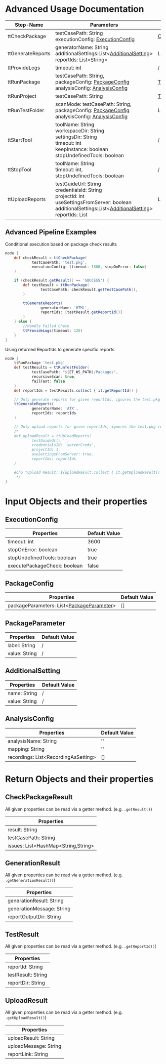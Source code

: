 # Advanced Usage Documentation

| Step-Name         | Parameters                                                                                                                                                                                                      | Return                                       |
|-------------------|-----------------------------------------------------------------------------------------------------------------------------------------------------------------------------------------------------------------|----------------------------------------------|
| ttCheckPackage    | testCasePath: String <br/> executionConfig: [ExecutionConfig](#executionconfig)                                                                                                                                 | [CheckPackageResult](#checkpackageresult)    |
| ttGenerateReports | generatorName: String <br/> additionalSettings:List\<[AdditionalSetting](#additionalsetting)> <br/> reportIds: List\<String>                                                                                    | List\<[GenerationResult](#generationresult)> |
| ttProvideLogs     | timeout: int                                                                                                                                                                                                    | /                                            |
| ttRunPackage      | testCasePath: String,<br/> packageConfig: [PackageConfig](#packageconfig) <br/> analysisConfig: [AnalysisConfig](#analysisconfig)                                                                               | [TestResult](#testresult)                    |
| ttRunProject      | testCasePath: String                                                                                                                                                                                            | [TestResult](#testresult)                    |
| ttRunTestFolder   | scanMode:  testCasePath: String,<br/> packageConfig: [PackageConfig](#packageconfig) <br/> analysisConfig: [AnalysisConfig](#analysisconfig)                                                                    | List<[TestResult](#testresult)>              |
| ttStartTool       | toolName: String <br/> workspaceDir: String <br/> settingsDir: String <br/> timeout: int <br/> keepInstance: boolean <br/> stopUndefinedTools: boolean                                                          | /                                            |
| ttStopTool        | toolName: String <br/> timeout: int,<br/> stopUndefinedTools: boolean                                                                                                                                           | /                                            |
| ttUploadReports   | testGuideUrl: String <br/> credentialsId: String <br/>projectId: int <br/> useSettingsFromServer: boolean <br/> additionalSettings:List\<[AdditionalSetting](#additionalsetting)> <br/> reportIds: List<String> | List\<[UploadResult](#uploadresult)>         |

## Advanced Pipeline Examples

Conditional execution based on package check results

```groovy
node {
    def checkResult = ttCheckPackage(
            testCasePath: 'test.pkg',
            executionConfig: [timeout: 1800, stopOnError: false]
    )

    if (checkResult.getResult() == 'SUCCESS') {
        def testResult = ttRunPackage(
                testCasePath: checkResult.getTestCasePath(),
        )

        ttGenerateReports(
                generatorName: 'HTML',
                reportIds: [testResult.getReportId()]
        )
    } else {
        //Handle Failed Check
        ttProvideLogs(timeout: 120)
    }
}
```

Using returned ReportIds to generate specific reports.

```groovy
node {
    ttRunPackage 'test.pkg'
    def testResults = ttRunTestFolder(
            testCasePath: "${ET_WS_PATH}/Packages",
            recursiveScan: true,
            failFast: false
    )
    def reportIds = testResults.collect { it.getReportId() }

    // Only generate reports for given reportIds, ignores the test.pkg run
    ttGenerateReports(
            generatorName: 'ATX',
            reportIds: reportIds
    )

    // Only upload reports for given reportIds, ignores the test.pkg run
    /*
    def uploadResult = ttUploadReports(
            testGuideUrl: '',
            credentialsId: 'serverCreds',
            projectId: 1,
            useSettingsFromServer: true,
            reportIds: reportIds
    )

    echo "Upload Result: ${uploadResult.collect { it.getUploadResult() }}"
     */
}
```

# Input Objects and their properties

## ExecutionConfig

| Properties                   | Default Value |
|------------------------------|---------------|
| timeout: int                 | 3600          |
| stopOnError: boolean         | true          |
| stopUndefinedTools: boolean  | true          |
| executePackageCheck: boolean | false         |

## PackageConfig

| Properties                                                      | Default Value |
|-----------------------------------------------------------------|---------------|
| packageParameters: List\<[PackageParameter](#packageparameter)> | []            |

## PackageParameter

| Properties    | Default Value |
|---------------|---------------|
| label: String | /             |
| value: String | /             |

## AdditionalSetting

| Properties    | Default Value |
|---------------|---------------|
| name: String  | /             |
| value: String | /             |

## AnalysisConfig

| Properties                            | Default Value |
|---------------------------------------|---------------|
| analysisName: String                  | ''            |
| mapping: String                       | ''            |
| recordings: List\<RecordingAsSetting> | []            |

# Return Objects and their properties

## CheckPackageResult

All given properties can be read via a getter method. (e.g. `.getResult()`)

| Properties                            |
|---------------------------------------|
| result: String                        |
| testCasePath: String                  |
| issues: List\<HashMap\<String,String> |

## GenerationResult

All given properties can be read via a getter method. (e.g. `.getGenerationResult()`)

| Properties                |
|---------------------------|
| generationResult: String  |
| generationMessage: String |
| reportOutputDir: String   |

## TestResult

All given properties can be read via a getter method. (e.g. `.getReportId()`)

| Properties         |
|--------------------|
| reportId: String   |
| testResult: String |
| reportDir: String  |

## UploadResult

All given properties can be read via a getter method. (e.g. `.getUploadResult()`)

| Properties            |
|-----------------------|
| uploadResult: String  |
| uploadMessage: String |
| reportLink: String    |



